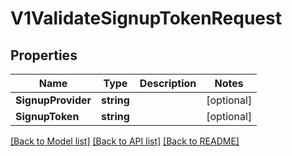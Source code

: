 # V1ValidateSignupTokenRequest

## Properties

Name | Type | Description | Notes
------------ | ------------- | ------------- | -------------
**SignupProvider** | **string** |  | [optional] 
**SignupToken** | **string** |  | [optional] 

[[Back to Model list]](../README.md#documentation-for-models) [[Back to API list]](../README.md#documentation-for-api-endpoints) [[Back to README]](../README.md)


